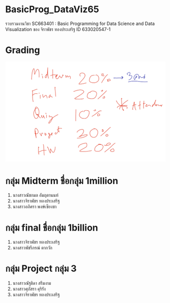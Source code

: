 # BasicProg_DataViz65
รวบรวมงานวิชา SC663401 : Basic Programming for Data Science and Data Visualization ของ จิราพัชร ทองประเสริฐ ID 633020547-1

# Grading
![grading image](Grading.jpg)

# กลุ่ม Midterm ชื่อกลุ่ม 1million
1. นางสาวณัชกมล อัมฤตานนท์
2. นางสาวจิราพัชร ทองประเสริฐ
3. นางสาวอภิศรา พงษ์เซียงซา

# กลุ่ม final ชื่อกลุ่ม 1billion
1. นางสาวจิราพัชร ทองประเสริฐ
2. นางสาวพัชรีภรณ์ ตากวัก

# กลุ่ม Project กลุ่ม 3
1. นางสาวณัฐธิดา สรึมงาม
2. นางสาวศุภัสรา คุริรัง
3. นางสาวจิราพัชร ทองประเสริฐ
